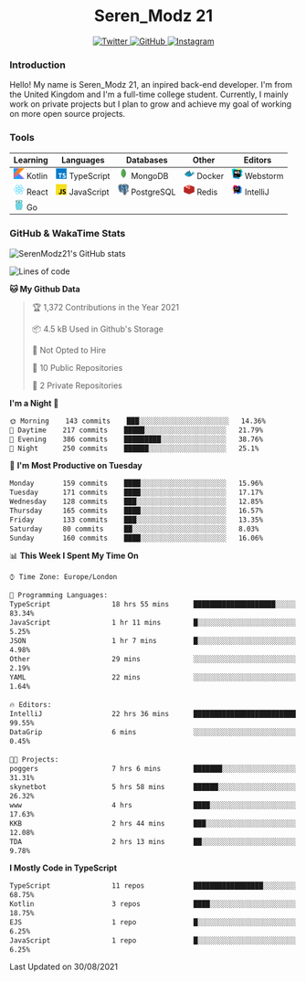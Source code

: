 <div align="center">
  <h1>Seren_Modz 21</h1>
  <a href="https://twitter.com/SerenModz21">
    <img alt="Twitter" src="https://img.shields.io/badge/twitter%20-%231DA1F2.svg?&style=for-the-badge&logo=Twitter&logoColor=white">
  </a>
  <a href="https://github.com/SerenModz21">
    <img alt="GitHub" src="https://img.shields.io/badge/github%20-%23121011.svg?&style=for-the-badge&logo=github&logoColor=white">
  </a>
  <a href="https://www.instagram.com/serenmodz21">
    <img alt="Instagram" src="https://img.shields.io/badge/instagram%20-%23E4405F.svg?&style=for-the-badge&logo=Instagram&logoColor=white">
  </a>
</div>

### Introduction

Hello! My name is Seren_Modz 21, an inpired back-end developer. I'm from the United Kingdom and I'm a full-time college student. Currently, I mainly work on private projects but I plan to grow and achieve my goal of working on more open source projects. 

### Tools

 **Learning**                                        | **Languages**                                               | **Databases**                                               | **Other**                                           | **Editors**                                                  
-----------------------------------------------------|-------------------------------------------------------------|-------------------------------------------------------------|-----------------------------------------------------|--------------------------------------------------------------
 <img width="19px" src="./assets/kotlin.svg"> Kotlin | <img width="19px" src="./assets/typescript.svg"> TypeScript | <img width="19px" src="./assets/mongodb.svg"> MongoDB       | <img width="19px" src="./assets/docker.svg"> Docker | <img width="19px" src="./assets/webstorm.svg"> Webstorm      
 <img width="19px" src="./assets/react.svg"> React   | <img width="19px" src="./assets/javascript.svg"> JavaScript | <img width="19px" src="./assets/postgresql.svg"> PostgreSQL | <img width="19px" src="./assets/redis.svg"> Redis   | <img width="19px" src="./assets/intellij-idea.svg"> IntelliJ
 <img width="19px" src="./assets/go.svg"> Go         |                                                             |                                                             |                                                     |                                                                                                               

### GitHub & WakaTime Stats

![SerenModz21's GitHub stats](https://github-readme-stats.vercel.app/api?username=SerenModz21&show_icons=true&theme=dark)

<!--START_SECTION:waka-->
![Lines of code](https://img.shields.io/badge/From%20Hello%20World%20I%27ve%20Written-18288%20lines%20of%20code-blue)

**🐱 My Github Data** 

> 🏆 1,372 Contributions in the Year 2021
 > 
> 📦 4.5 kB Used in Github's Storage 
 > 
> 🚫 Not Opted to Hire
 > 
> 📜 10 Public Repositories 
 > 
> 🔑 2 Private Repositories  
 > 
**I'm a Night 🦉** 

```text
🌞 Morning    143 commits    ███░░░░░░░░░░░░░░░░░░░░░░   14.36% 
🌆 Daytime    217 commits    █████░░░░░░░░░░░░░░░░░░░░   21.79% 
🌃 Evening    386 commits    █████████░░░░░░░░░░░░░░░░   38.76% 
🌙 Night      250 commits    ██████░░░░░░░░░░░░░░░░░░░   25.1%

```
📅 **I'm Most Productive on Tuesday** 

```text
Monday       159 commits    ████░░░░░░░░░░░░░░░░░░░░░   15.96% 
Tuesday      171 commits    ████░░░░░░░░░░░░░░░░░░░░░   17.17% 
Wednesday    128 commits    ███░░░░░░░░░░░░░░░░░░░░░░   12.85% 
Thursday     165 commits    ████░░░░░░░░░░░░░░░░░░░░░   16.57% 
Friday       133 commits    ███░░░░░░░░░░░░░░░░░░░░░░   13.35% 
Saturday     80 commits     ██░░░░░░░░░░░░░░░░░░░░░░░   8.03% 
Sunday       160 commits    ████░░░░░░░░░░░░░░░░░░░░░   16.06%

```


📊 **This Week I Spent My Time On** 

```text
⌚︎ Time Zone: Europe/London

💬 Programming Languages: 
TypeScript               18 hrs 55 mins      ████████████████████░░░░░   83.34% 
JavaScript               1 hr 11 mins        █░░░░░░░░░░░░░░░░░░░░░░░░   5.25% 
JSON                     1 hr 7 mins         █░░░░░░░░░░░░░░░░░░░░░░░░   4.98% 
Other                    29 mins             ░░░░░░░░░░░░░░░░░░░░░░░░░   2.19% 
YAML                     22 mins             ░░░░░░░░░░░░░░░░░░░░░░░░░   1.64%

🔥 Editors: 
IntelliJ                 22 hrs 36 mins      █████████████████████████   99.55% 
DataGrip                 6 mins              ░░░░░░░░░░░░░░░░░░░░░░░░░   0.45%

🐱‍💻 Projects: 
poggers                  7 hrs 6 mins        ███████░░░░░░░░░░░░░░░░░░   31.31% 
skynetbot                5 hrs 58 mins       ██████░░░░░░░░░░░░░░░░░░░   26.32% 
www                      4 hrs               ████░░░░░░░░░░░░░░░░░░░░░   17.63% 
KKB                      2 hrs 44 mins       ███░░░░░░░░░░░░░░░░░░░░░░   12.08% 
TDA                      2 hrs 13 mins       ██░░░░░░░░░░░░░░░░░░░░░░░   9.78%

```

**I Mostly Code in TypeScript** 

```text
TypeScript               11 repos            █████████████████░░░░░░░░   68.75% 
Kotlin                   3 repos             ████░░░░░░░░░░░░░░░░░░░░░   18.75% 
EJS                      1 repo              █░░░░░░░░░░░░░░░░░░░░░░░░   6.25% 
JavaScript               1 repo              █░░░░░░░░░░░░░░░░░░░░░░░░   6.25%

```



 Last Updated on 30/08/2021
<!--END_SECTION:waka-->
